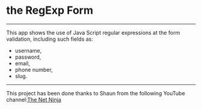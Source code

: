 # the RegExp Form

---

This app shows the use of Java Script regular expressions at the form validation, including such fields as:
- username,
- password,
- email,
- phone number,
- slug.

---

This project has been done thanks to Shaun from the following YouTube channel:[The Net Ninja](https://www.youtube.com/channel/UCW5YeuERMmlnqo4oq8vwUpg "The Net Ninja")
